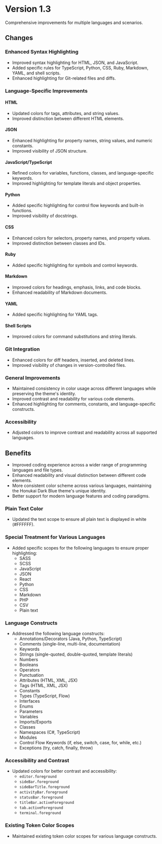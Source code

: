 # Version 1.3
Comprehensive improvements for multiple languages and scenarios.

## Changes

### Enhanced Syntax Highlighting
- Improved syntax highlighting for HTML, JSON, and JavaScript.
- Added specific rules for TypeScript, Python, CSS, Ruby, Markdown, YAML, and shell scripts.
- Enhanced highlighting for Git-related files and diffs.

### Language-Specific Improvements

#### HTML
- Updated colors for tags, attributes, and string values.
- Improved distinction between different HTML elements.

#### JSON
- Enhanced highlighting for property names, string values, and numeric constants.
- Improved visibility of JSON structure.

#### JavaScript/TypeScript
- Refined colors for variables, functions, classes, and language-specific keywords.
- Improved highlighting for template literals and object properties.

#### Python
- Added specific highlighting for control flow keywords and built-in functions.
- Improved visibility of docstrings.

#### CSS
- Enhanced colors for selectors, property names, and property values.
- Improved distinction between classes and IDs.

#### Ruby
- Added specific highlighting for symbols and control keywords.

#### Markdown
- Improved colors for headings, emphasis, links, and code blocks.
- Enhanced readability of Markdown documents.

#### YAML
- Added specific highlighting for YAML tags.

#### Shell Scripts
- Improved colors for command substitutions and string literals.

### Git Integration
- Enhanced colors for diff headers, inserted, and deleted lines.
- Improved visibility of changes in version-controlled files.

### General Improvements
- Maintained consistency in color usage across different languages while preserving the theme's identity.
- Improved contrast and readability for various code elements.
- Enhanced highlighting for comments, constants, and language-specific constructs.

### Accessibility
- Adjusted colors to improve contrast and readability across all supported languages.

## Benefits
- Improved coding experience across a wider range of programming languages and file types.
- Enhanced readability and visual distinction between different code elements.
- More consistent color scheme across various languages, maintaining the Honukai Dark Blue theme's unique identity.
- Better support for modern language features and coding paradigms.

### Plain Text Color
- Updated the text scope to ensure all plain text is displayed in white (#FFFFFF).

### Special Treatment for Various Languages
- Added specific scopes for the following languages to ensure proper highlighting:
  - SASS
  - SCSS
  - JavaScript
  - JSON
  - React
  - Python
  - CSS
  - Markdown
  - PHP
  - CSV
  - Plain text

### Language Constructs
- Addressed the following language constructs:
  - Annotations/Decorators (Java, Python, TypeScript)
  - Comments (single-line, multi-line, documentation)
  - Keywords
  - Strings (single-quoted, double-quoted, template literals)
  - Numbers
  - Booleans
  - Operators
  - Punctuation
  - Attributes (HTML, XML, JSX)
  - Tags (HTML, XML, JSX)
  - Constants
  - Types (TypeScript, Flow)
  - Interfaces
  - Enums
  - Parameters
  - Variables
  - Imports/Exports
  - Classes
  - Namespaces (C#, TypeScript)
  - Modules
  - Control Flow Keywords (if, else, switch, case, for, while, etc.)
  - Exceptions (try, catch, finally, throw)

### Accessibility and Contrast
- Updated colors for better contrast and accessibility:
  - `editor.foreground`
  - `sideBar.foreground`
  - `sideBarTitle.foreground`
  - `activityBar.foreground`
  - `statusBar.foreground`
  - `titleBar.activeForeground`
  - `tab.activeForeground`
  - `terminal.foreground`

### Existing Token Color Scopes
- Maintained existing token color scopes for various language constructs.